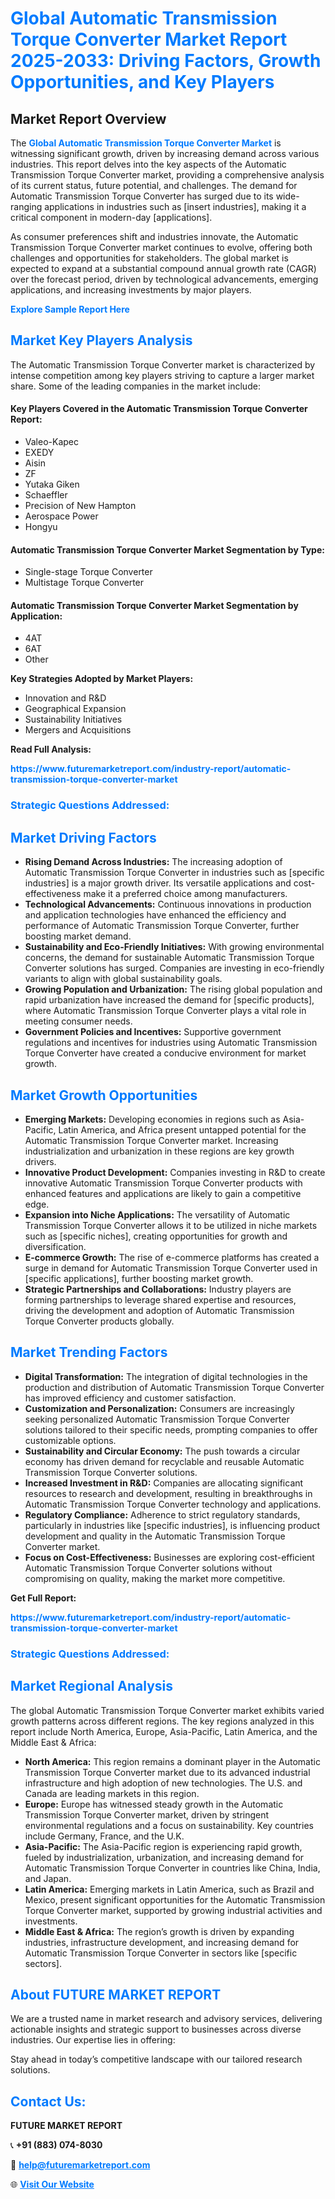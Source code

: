 <h1 style="color: #007BFF;">Global Automatic Transmission Torque Converter Market Report 2025-2033: Driving Factors, Growth Opportunities, and Key Players</h1>

<section id="overview">
<h2>Market Report Overview</h2>
<p>The <a href="https://www.futuremarketreport.com/industry-report/automatic-transmission-torque-converter-market" style="color: #007BFF; text-decoration: none;"><strong>Global Automatic Transmission Torque Converter Market</strong></a> is witnessing significant growth, driven by increasing demand across various industries. This report delves into the key aspects of the Automatic Transmission Torque Converter market, providing a comprehensive analysis of its current status, future potential, and challenges. The demand for Automatic Transmission Torque Converter has surged due to its wide-ranging applications in industries such as [insert industries], making it a critical component in modern-day [applications].</p>
<p>As consumer preferences shift and industries innovate, the Automatic Transmission Torque Converter market continues to evolve, offering both challenges and opportunities for stakeholders. The global market is expected to expand at a substantial compound annual growth rate (CAGR) over the forecast period, driven by technological advancements, emerging applications, and increasing investments by major players.</p>
</section>

<section id="overview">
<p><a href="https://www.futuremarketreport.com/request-sample/reportId=27620" style="color: #007BFF; text-decoration: none;"><strong>Explore Sample Report Here</strong></a></p>
</section>

<section id="key-players">
<h2 style="color: #007BFF;">Market Key Players Analysis</h2>
<p>The Automatic Transmission Torque Converter market is characterized by intense competition among key players striving to capture a larger market share. Some of the leading companies in the market include:</p>
<h4>Key Players Covered in the Automatic Transmission Torque Converter Report:</h4>
<ul><li>Valeo-Kapec</li><li>EXEDY</li><li>Aisin</li><li>ZF</li><li>Yutaka Giken</li><li>Schaeffler</li><li>Precision of New Hampton</li><li>Aerospace Power</li><li>Hongyu</li></ul>
<h4>Automatic Transmission Torque Converter Market Segmentation by Type:</h4>
<ul><li>Single-stage Torque Converter</li><li>Multistage Torque Converter</li></ul>

<h4>Automatic Transmission Torque Converter Market Segmentation by Application:</h4>
<ul><li>4AT</li><li>6AT</li><li>Other</li></ul>
<p><strong>Key Strategies Adopted by Market Players:</strong></p>
<ul>
<li>Innovation and R&D</li>
<li>Geographical Expansion</li>
<li>Sustainability Initiatives</li>
<li>Mergers and Acquisitions</li>
</ul>
</section>

<section>
<p><strong>Read Full Analysis: </strong></p><a href="https://www.futuremarketreport.com/industry-report/automatic-transmission-torque-converter-market" style="color: #007BFF; text-decoration: none;"><strong>https://www.futuremarketreport.com/industry-report/automatic-transmission-torque-converter-market</strong></a>
<h3 style="color: #007BFF;">Strategic Questions Addressed:</h3>
</section>

<section id="driving-factors">
<h2 style="color: #007BFF;">Market Driving Factors</h2>
<ul>
<li><strong>Rising Demand Across Industries:</strong> The increasing adoption of Automatic Transmission Torque Converter in industries such as [specific industries] is a major growth driver. Its versatile applications and cost-effectiveness make it a preferred choice among manufacturers.</li>
<li><strong>Technological Advancements:</strong> Continuous innovations in production and application technologies have enhanced the efficiency and performance of Automatic Transmission Torque Converter, further boosting market demand.</li>
<li><strong>Sustainability and Eco-Friendly Initiatives:</strong> With growing environmental concerns, the demand for sustainable Automatic Transmission Torque Converter solutions has surged. Companies are investing in eco-friendly variants to align with global sustainability goals.</li>
<li><strong>Growing Population and Urbanization:</strong> The rising global population and rapid urbanization have increased the demand for [specific products], where Automatic Transmission Torque Converter plays a vital role in meeting consumer needs.</li>
<li><strong>Government Policies and Incentives:</strong> Supportive government regulations and incentives for industries using Automatic Transmission Torque Converter have created a conducive environment for market growth.</li>
</ul>
</section>

<section id="growth-opportunities">
<h2 style="color: #007BFF;">Market Growth Opportunities</h2>
<ul>
<li><strong>Emerging Markets:</strong> Developing economies in regions such as Asia-Pacific, Latin America, and Africa present untapped potential for the Automatic Transmission Torque Converter market. Increasing industrialization and urbanization in these regions are key growth drivers.</li>
<li><strong>Innovative Product Development:</strong> Companies investing in R&D to create innovative Automatic Transmission Torque Converter products with enhanced features and applications are likely to gain a competitive edge.</li>
<li><strong>Expansion into Niche Applications:</strong> The versatility of Automatic Transmission Torque Converter allows it to be utilized in niche markets such as [specific niches], creating opportunities for growth and diversification.</li>
<li><strong>E-commerce Growth:</strong> The rise of e-commerce platforms has created a surge in demand for Automatic Transmission Torque Converter used in [specific applications], further boosting market growth.</li>
<li><strong>Strategic Partnerships and Collaborations:</strong> Industry players are forming partnerships to leverage shared expertise and resources, driving the development and adoption of Automatic Transmission Torque Converter products globally.</li>
</ul>
</section>

<section id="trending-factors">
<h2 style="color: #007BFF;">Market Trending Factors</h2>
<ul>
<li><strong>Digital Transformation:</strong> The integration of digital technologies in the production and distribution of Automatic Transmission Torque Converter has improved efficiency and customer satisfaction.</li>
<li><strong>Customization and Personalization:</strong> Consumers are increasingly seeking personalized Automatic Transmission Torque Converter solutions tailored to their specific needs, prompting companies to offer customizable options.</li>
<li><strong>Sustainability and Circular Economy:</strong> The push towards a circular economy has driven demand for recyclable and reusable Automatic Transmission Torque Converter solutions.</li>
<li><strong>Increased Investment in R&D:</strong> Companies are allocating significant resources to research and development, resulting in breakthroughs in Automatic Transmission Torque Converter technology and applications.</li>
<li><strong>Regulatory Compliance:</strong> Adherence to strict regulatory standards, particularly in industries like [specific industries], is influencing product development and quality in the Automatic Transmission Torque Converter market.</li>
<li><strong>Focus on Cost-Effectiveness:</strong> Businesses are exploring cost-efficient Automatic Transmission Torque Converter solutions without compromising on quality, making the market more competitive.</li>
</ul>
</section>

<section>
<p><strong>Get Full Report: </strong></p><a href="https://www.futuremarketreport.com/industry-report/automatic-transmission-torque-converter-market" style="color: #007BFF; text-decoration: none;"><strong>https://www.futuremarketreport.com/industry-report/automatic-transmission-torque-converter-market</strong></a>
<h3 style="color: #007BFF;">Strategic Questions Addressed:</h3>
</section>


<section id="regional-analysis">
<h2 style="color: #007BFF;">Market Regional Analysis</h2>
<p>The global Automatic Transmission Torque Converter market exhibits varied growth patterns across different regions. The key regions analyzed in this report include North America, Europe, Asia-Pacific, Latin America, and the Middle East & Africa:</p>
<ul>
<li><strong>North America:</strong> This region remains a dominant player in the Automatic Transmission Torque Converter market due to its advanced industrial infrastructure and high adoption of new technologies. The U.S. and Canada are leading markets in this region.</li>
<li><strong>Europe:</strong> Europe has witnessed steady growth in the Automatic Transmission Torque Converter market, driven by stringent environmental regulations and a focus on sustainability. Key countries include Germany, France, and the U.K.</li>
<li><strong>Asia-Pacific:</strong> The Asia-Pacific region is experiencing rapid growth, fueled by industrialization, urbanization, and increasing demand for Automatic Transmission Torque Converter in countries like China, India, and Japan.</li>
<li><strong>Latin America:</strong> Emerging markets in Latin America, such as Brazil and Mexico, present significant opportunities for the Automatic Transmission Torque Converter market, supported by growing industrial activities and investments.</li>
<li><strong>Middle East & Africa:</strong> The region’s growth is driven by expanding industries, infrastructure development, and increasing demand for Automatic Transmission Torque Converter in sectors like [specific sectors].</li>
</ul>
</section>

<footer>
<h2 style="color: #007BFF;">About FUTURE MARKET REPORT</h2>
<p>We are a trusted name in market research and advisory services, delivering actionable insights and strategic support to businesses across diverse industries. Our expertise lies in offering:</p>

<p>Stay ahead in today’s competitive landscape with our tailored research solutions.</p>

<h2 style="color: #007BFF;">Contact Us:</h2>
<p><strong>FUTURE MARKET REPORT</strong></p>
<p>📞 <strong>+91 (883) 074-8030</strong></p>
<p>📧 <strong><a href="mailto:help@futuremarketreport.com" style="color: #007BFF;">help@futuremarketreport.com</a></strong></p>
<p>🌐 <strong><a href="https://www.futuremarketreport.com/" style="color: #007BFF;">Visit Our Website</a></strong></p>
</footer>